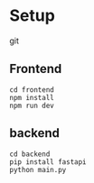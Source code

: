 # Setup
git
## Frontend
```
cd frontend
npm install
npm run dev
```

## backend
```
cd backend
pip install fastapi
python main.py
```

